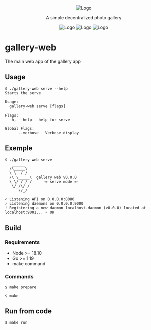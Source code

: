 <p align="center">
    <img src="https://raw.githubusercontent.com/michaelcoll/gallery-web/main/doc/logo.png" alt="Logo" /><br />
</p>
<p align="center">
    A simple decentralized photo gallery
</p>
<p align="center">
    <img src="https://img.shields.io/github/workflow/status/michaelcoll/gallery-web/build" alt="Logo" />
    <img src="https://img.shields.io/github/v/release/michaelcoll/gallery-web" alt="Logo" />
    <img src="https://img.shields.io/github/license/michaelcoll/gallery-web" alt="Logo" />
</p>


# gallery-web
The main web app of the gallery app

## Usage
```
$ ./gallery-web serve --help
Starts the serve

Usage:
  gallery-web serve [flags]

Flags:
  -h, --help   help for serve

Global Flags:
      --verbose   Verbose display
```

## Exemple
```
$ ./gallery-web serve       
   ______
  /\_____\
  \ \__/_/_
  /\ \_____\  gallery web v0.0.0
  \ \/ / / /     -= serve mode =-
   \/_/\/ /
      \/_/

✓ Listening API on 0.0.0.0:8080
✓ Listening daemons on 0.0.0.0:9000
! Registering a new daemon localhost-daemon (v0.0.0) located at localhost:9001... ✓ OK
```

## Build
### Requirements

- Node >= 18.10
- Go >= 1.19
- make command

### Commands
```
$ make prepare
```
```
$ make
```

## Run from code
```
$ make run
```
